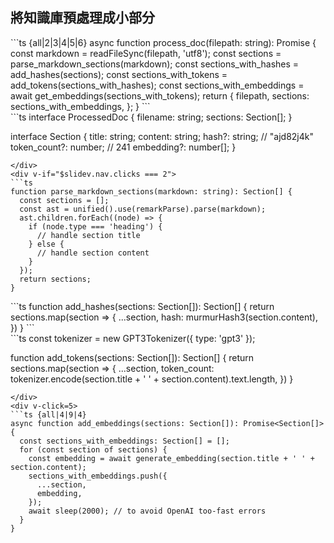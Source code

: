 ## <clarity-process-on-vm-line inline /> 將知識庫預處理成小部分 <!-- Preprocess knowledge base into small sections -->

<div flex flex-wrap space-x-4>
<div>
```ts {all|2|3|4|5|6}
async function process_doc(filepath: string): Promise<ProcessedDoc> {
  const markdown = readFileSync(filepath, 'utf8');
  const sections = parse_markdown_sections(markdown);
  const sections_with_hashes = add_hashes(sections);
  const sections_with_tokens = add_tokens(sections_with_hashes);
  const sections_with_embeddings = await get_embeddings(sections_with_tokens);
  return {
    filepath,
    sections: sections_with_embeddings,
  };
}
```
</div>
<div>
```ts
interface ProcessedDoc {
  filename: string;
  sections: Section[];
}

interface Section {
  title: string;
  content: string;
  hash?: string; // "ajd82j4k"
  token_count?: number; // 241
  embedding?: number[];
}
```
</div>
<div v-if="$slidev.nav.clicks === 2">
```ts
function parse_markdown_sections(markdown: string): Section[] {
  const sections = [];
  const ast = unified().use(remarkParse).parse(markdown);
  ast.children.forEach((node) => {
    if (node.type === 'heading') {
      // handle section title
    } else {
      // handle section content
    }
  });
  return sections;
}
```
</div>
<div v-if="$slidev.nav.clicks === 3">
```ts
function add_hashes(sections: Section[]): Section[] {
  return sections.map(section => {
    ...section,
    hash: murmurHash3(section.content),
  })
}
```
</div>
<div v-if="$slidev.nav.clicks === 4">
```ts
const tokenizer = new GPT3Tokenizer({ type: 'gpt3' });

function add_tokens(sections: Section[]): Section[] {
  return sections.map(section => {
    ...section,
    token_count: tokenizer.encode(section.title + ' ' + section.content).text.length,
  })
}
```
</div>
<div v-click=5>
```ts {all|4|9|4}
async function add_embeddings(sections: Section[]): Promise<Section[]> {
  const sections_with_embeddings: Section[] = [];
  for (const section of sections) {
    const embedding = await generate_embedding(section.title + ' ' + section.content);
    sections_with_embeddings.push({
      ...section,
      embedding,
    });
    await sleep(2000); // to avoid OpenAI too-fast errors
  }
}
```
</div>
</div>

<!-- In my project, I take these processed docs and save them to a CSV. In a production application with many documents, you would want store them in vector database and I will share links to suggestions later. -->